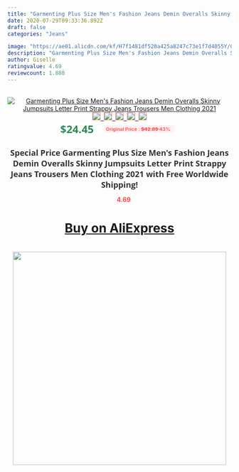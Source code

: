 ```yaml
---
title: "Garmenting Plus Size Men's Fashion Jeans Demin Overalls Skinny Jumpsuits Letter Print Strappy Jeans Trousers Men Clothing 2021"
date: 2020-07-29T09:33:36.892Z
draft: false
categories: "Jeans"

image: "https://ae01.alicdn.com/kf/H7f1481df520a425a8247c73e1f7d4055Y/Garmenting-Plus-Size-Men-s-Fashion-Jeans-Demin-Overalls-Skinny-Jumpsuits-Letter-Print-Strappy-Jeans-Trousers.jpg"
description: "Garmenting Plus Size Men's Fashion Jeans Demin Overalls Skinny Jumpsuits Letter Print Strappy Jeans Trousers Men Clothing 2021"
author: Giselle
ratingvalue: 4.69
reviewcount: 1.888
---
```

<br>
<div style="text-align: center;">
<a href="https://s.click.aliexpress.com/e/_A3sbd3" target="_blank" rel="nofollow noopener noreferrer"><img alt="Garmenting Plus Size Men's Fashion Jeans Demin Overalls Skinny Jumpsuits Letter Print Strappy Jeans Trousers Men Clothing 2021" class="magnifier-image" src="https://ae01.alicdn.com/kf/H7f1481df520a425a8247c73e1f7d4055Y/Garmenting-Plus-Size-Men-s-Fashion-Jeans-Demin-Overalls-Skinny-Jumpsuits-Letter-Print-Strappy-Jeans-Trousers.jpg_640x640.jpg">
<br>
<img style="border:1px solid salmon" src="https://ae01.alicdn.com/kf/H7f1481df520a425a8247c73e1f7d4055Y/Garmenting-Plus-Size-Men-s-Fashion-Jeans-Demin-Overalls-Skinny-Jumpsuits-Letter-Print-Strappy-Jeans-Trousers.jpg_120x120.jpg">&nbsp;&nbsp;<img style="border:1px solid salmon" src="https://ae01.alicdn.com/kf/H3dc7e94367134b968cac6bf734b774cdw/Garmenting-Plus-Size-Men-s-Fashion-Jeans-Demin-Overalls-Skinny-Jumpsuits-Letter-Print-Strappy-Jeans-Trousers.jpg_120x120.jpg">&nbsp;&nbsp;<img style="border:1px solid salmon" src="https://ae01.alicdn.com/kf/H5bce04091ad043d9832e5646a1073dc29/Garmenting-Plus-Size-Men-s-Fashion-Jeans-Demin-Overalls-Skinny-Jumpsuits-Letter-Print-Strappy-Jeans-Trousers.jpg_120x120.jpg">&nbsp;&nbsp;<img style="border:1px solid salmon" src="https://ae01.alicdn.com/kf/H2ad7ee698912451ca5365edc263697a60/Garmenting-Plus-Size-Men-s-Fashion-Jeans-Demin-Overalls-Skinny-Jumpsuits-Letter-Print-Strappy-Jeans-Trousers.jpg_120x120.jpg">&nbsp;&nbsp;<img style="border:1px solid salmon" src="https://ae01.alicdn.com/kf/H9b88349f0f4f4617bacfbb9203d15ab1O/Garmenting-Plus-Size-Men-s-Fashion-Jeans-Demin-Overalls-Skinny-Jumpsuits-Letter-Print-Strappy-Jeans-Trousers.jpg_120x120.jpg"></a></div><br0>
<div style="text-align: center;"><span style="background-color: white; border: 0px; box-sizing: border-box; color: seagreen; display: inline-block; font-family: &quot;open sans&quot; , &quot;arial&quot; , &quot;helvetica&quot; , sans-serif , &quot;heiti&quot;; font-size: 24px; font-stretch: inherit; font-weight: 700; line-height: inherit; margin: 0px 10px 0px 0px; padding: 0px; vertical-align: middle;">$24.45 </span>
<span style="background: rgb(255 , 241 , 241); border-radius: 3px; border: 0px; box-sizing: border-box; color: #ff4747; display: inline-block; font-family: inherit; font-size: 12px; font-stretch: inherit; font-style: inherit; font-variant: inherit; font-weight: 600; line-height: inherit; margin: 0px; padding: 2px 5px; transform: scale(0.9); vertical-align: middle;">Original Price : <b style="text-decoration: line-through;">$42.89 </b> 43%&nbsp;&nbsp;</span></div>
<h1 style="color: #333333; display: inline-block; font-family: &quot;open sans&quot; , &quot;arial&quot; , &quot;helvetica&quot; , sans-serif , &quot;heiti&quot;; font-size: 18px; font-stretch: inherit; font-weight: 700; text-align: center;">Special Price Garmenting Plus Size Men's Fashion Jeans Demin Overalls Skinny Jumpsuits Letter Print Strappy Jeans Trousers Men Clothing 2021 with Free Worldwide Shipping!</h1>
<div style="color: #ff4747; text-align: center;">
<img src="https://4.bp.blogspot.com/-M0ZcTcb-5uY/XleCXlxnR4I/AAAAAAAAAEc/OrjgMkXV1oMQFaCRZj5HQwOCBcu3w1FegCPcBGAYYCw/s1600/star.png" style="height: 15px;">&nbsp;<b>4.69</b></div>
<div class="button_cont" align="center"><a class="buynow_a" href="https://s.click.aliexpress.com/e/_A3sbd3" target="_blank" rel="nofollow noopener noreferrer"><H1>Buy on AliExpress</H1></a></div><br>
<div class="separator" style="clear: both; text-align: center;">
<img src="https://lh3.googleusercontent.com/-pTy5HemUv9M/XlePHvY0dAI/AAAAAAAAAE4/0nX5iRUoIWY8eMW9Dpxeirr157OZliDIgCLcBGAsYHQ/s1600/badge.gif" width="480">
</div>
